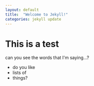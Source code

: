 ```yaml
---
layout: default
title:  "Welcome to Jekyll!"
categories: jekyll update
---
```


This is a test
==============

can you see the words that I'm saying...?

* do you like 
* lists of 
* things?